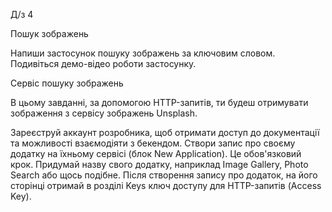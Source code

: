 Д/з 4

Пошук зображень

Напиши застосунок пошуку зображень за ключовим словом. Подивіться демо-відео
роботи застосунку.

Сервіс пошуку зображень

В цьому завданні, за допомогою HTTP-запитів, ти будеш отримувати зображення з
сервісу зображень Unsplash.

Зареєструй аккаунт розробника, щоб отримати доступ до документації та можливості
взаємодіяти з бекендом. Створи запис про своєму додатку на їхньому сервісі (блок
New Application). Це обов'язковий крок. Придумай назву свого додатку, наприклад
Image Gallery, Photo Search або щось подібне. Після створення запису про
додаток, на його сторінці отримай в розділі Keys ключ доступу для HTTP-запитів
(Access Key).

